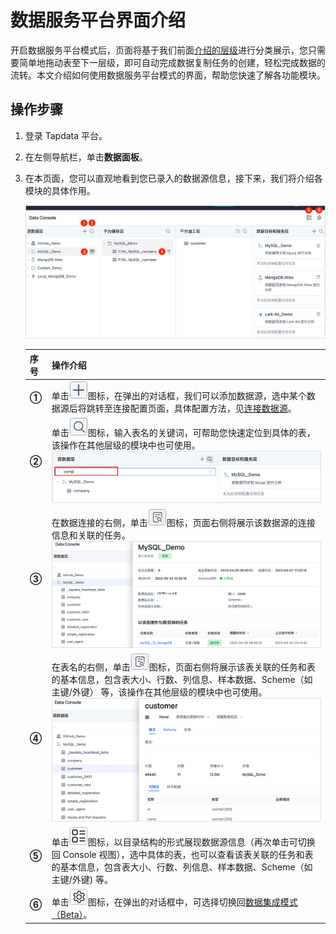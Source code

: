 # 数据服务平台界面介绍

开启数据服务平台模式后，页面将基于我们前面[介绍的层级](enable-daas-mode.md)进行分类展示，您只需要简单地拖动表至下一层级，即可自动完成数据复制任务的创建，轻松完成数据的流转。本文介绍如何使用数据服务平台模式的界面，帮助您快速了解各功能模块。

## 操作步骤

1. 登录 Tapdata 平台。

2. 在左侧导航栏，单击**数据面板**。

3. 在本页面，您可以直观地看到您已录入的数据源信息，接下来，我们将介绍各模块的具体作用。

   ![数据集成模式界面](../../../images/daas_dashboard.png)

   

   | 序号  | 操作介绍                                                     |
   | ----- | ------------------------------------------------------------ |
   | **①** | 单击![](../../../images/add_icon.png)图标，在弹出的对话框，我们可以添加数据源，选中某个数据源后将跳转至连接配置页面，具体配置方法，见[连接数据源](../../connect-database/README.md)。 |
   | **②** | 单击![](../../../images/search_icon.png)图标，输入表名的关键词，可帮助您快速定位到具体的表，该操作在其他层级的模块中也可使用。![查找表](../../../images/search_table.png) |
   | **③** | 在数据连接的右侧，单击![](../../../images/detail_icon.png)图标，页面右侧将展示该数据源的连接信息和关联的任务。![数据源详情](../../../images/data_source_detail.png) |
   | **④** | 在表名的右侧，单击![](../../../images/detail_icon.png)图标，页面右侧将展示该表关联的任务和表的基本信息，包含表大小、行数、列信息、样本数据、Scheme（如主键/外键） 等，该操作在其他层级的模块中也可使用。![表详情](../../../images/table_detail.png) |
   | **⑤** | 单击![](../../../images/switch_icon.png)图标，以目录结构的形式展现数据源信息（再次单击可切换回 Console 视图），选中具体的表，也可以查看该表关联的任务和表的基本信息，包含表大小、行数、列信息、样本数据、Scheme（如主键/外键) 等。 |
   | **⑥** | 单击![](../../../images/setting_icon.png)图标，在弹出的对话框中，可选择切换回[数据集成模式（Beta）](../etl-mode/etl-mode-dashboard.md)。 |